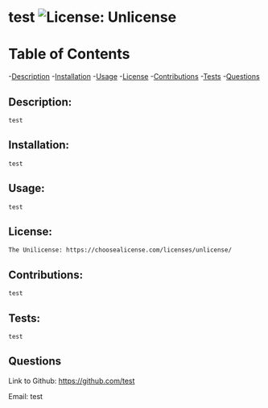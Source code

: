 # test ![License: Unlicense](https://img.shields.io/badge/license-Unlicense-blue.svg)

# Table of Contents

-[Description](#description)
-[Installation](#installation)
-[Usage](#usage)
-[License](#license)
-[Contributions](#contributions)
-[Tests](#tests)
-[Questions](#questions)


## Description:

    test

## Installation:

    test

## Usage:

    test

## License:

    The Unilicense: https://choosealicense.com/licenses/unlicense/

## Contributions:

    test

## Tests:

    test

## Questions

   Link to Github: https://github.com/test

   Email: test
